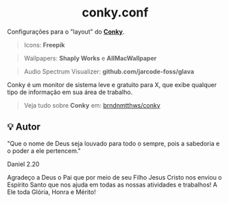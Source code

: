 <h1 align="center">
        conky.conf
</h1>

Configurações para o "layout" do [**Conky**](https://github.com/brndnmtthws/conky/wiki/Configs).

> Icons: **Freepik**

> Wallpapers: **Shaply Works** e **AllMacWallpaper**

> Audio Spectrum Visualizer: **github.com/jarcode-foss/glava**

Conky é um monitor de sistema leve e gratuito para X, que exibe qualquer tipo de informação em sua área de trabalho.

> Veja tudo sobre **Conky** em: [brndnmtthws/conky](https://github.com/brndnmtthws/conky)

## :bulb: Autor

"Que o nome de Deus seja louvado para todo o sempre, pois a sabedoria e o poder a ele pertencem."

Daniel 2.20


Agradeço a Deus o Pai que por meio de seu Filho Jesus Cristo nos enviou o Espírito Santo que nos ajuda em todas as nossas atividades e trabalhos!
A Ele toda Glória, Honra e Mérito!
